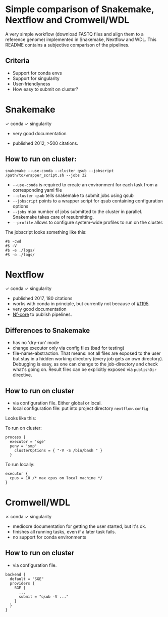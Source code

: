 # Simple comparison of Snakemake, Nextflow and Cromwell/WDL

A very simple workflow (download FASTQ files and align them to a reference genome) implemented 
in Snakemake, Nextflow and WDL. This README contains a subjective comparison of the pipelines. 


## Criteria
* Support for conda envs
* Support for singularity
* User-friendlyness
* How easy to submit on cluster?

# Snakemake

✓ conda ✓ singularity

* very good documentation

* published 2012, >500 citations.

## How to run on cluster:
```
snakemake --use-conda --cluster qsub --jobscript /path/to/wrapper_script.sh --jobs 32
```

* `--use-conda` is required to create an environment for each task from a corresponding yaml file
* `--cluster qsub` tells snakemake to submit jobs using qsub
* `--jobscript` points to a wrapper script for qsub containing configuration options
* `--jobs` max number of jobs submitted to the cluster in parallel. Snakemake takes care of resubmitting.
* `--profile` allows to configure system-wide profiles to run on the cluster.

The jobscript looks something like this:
```
#$ -cwd
#$ -V
#$ -e ./logs/
#$ -o ./logs/

```


# Nextflow
✓ conda ✓ singularity

* published 2017, 180 citations
* works with conda in principle, but currently not because of [#1195](https://github.com/nextflow-io/nextflow/issues/1195).
* very good documentation
* [Nf-core](https://nf-co.re) to publish pipelines. 

## Differences to Snakemake

* has no 'dry-run' mode
* change executor only via config files (bad for testing)
* file-name-abstraction. That means: not all files are exposed to the user but stay in a hidden working directory (every job gets an own directory). Debugging is easy, as one can change to the job-directory and check what's going on. Result files can be explicitly exposed via `publishDir` directive.

## How to run on cluster

* via configuration file. Either global or local.
* local configuration file: put into project directory `nextflow.config`

Looks like this:

To run on cluster:
```
process {
  executor = 'sge'
  penv = 'smp'
    clusterOptions = { "-V -S /bin/bash " }
  }
```

To run locally:
```
executor {
  cpus = 10 /* max cpus on local machine */
}
```


# Cromwell/WDL
✗ conda ✓ singularity

* mediocre documentation for getting the user started, but it's ok.
* finishes all running tasks, even if a later task fails.
* no support for conda environments

## How to run on cluster

* via configuration file.

```
backend {
  default = "SGE"
  providers {
    SGE {
      ...
      submit = "qsub -V ..."
    }
  }
}
```

